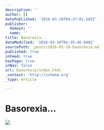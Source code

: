 ```yaml
---
description: ''
author: []
datePublished: '2016-03-10T04:37:01.503Z'
publisher:
  domain: ''
  name: ''
title: Basorexia...
dateModified: '2016-03-10T04:35:46.048Z'
sourcePath: _posts/2016-03-10-basorexia.md
published: true
inFeed: true
hasPage: true
inNav: false
url: basorexia/index.html
_context: 'http://schema.org'
_type: Article

---
```

# Basorexia...
![](https://the-grid-user-content.s3-us-west-2.amazonaws.com/c6a6383c-59c0-462d-bf08-f124672f3b12.png)